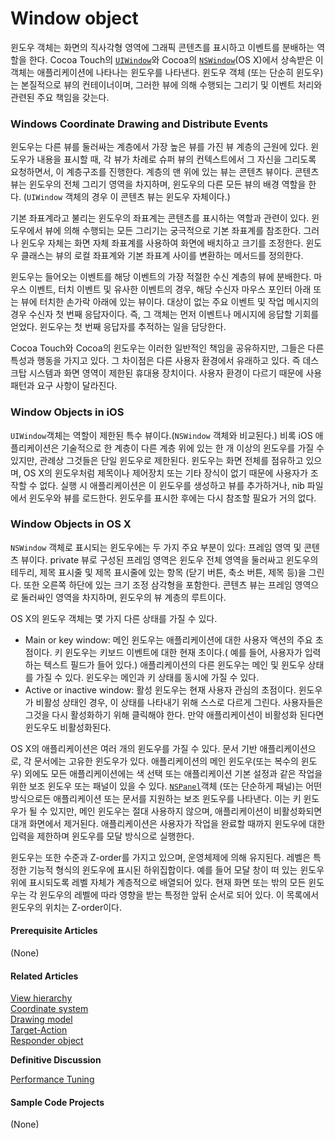 # Window object

윈도우 객체는 화면의 직사각형 영역에 그래픽 콘텐츠를 표시하고 이벤트를 분배하는 역할을 한다. Cocoa Touch의 [`UIWindow`](https://developer.apple.com/documentation/uikit/uiwindow)와 Cocoa의 [`NSWindow`](https://developer.apple.com/documentation/appkit/nswindow)\(OS X\)에서 상속받은 이 객체는 애플리케이션에 나타나는 윈도우를 나타낸다. 윈도우 객체 \(또는 단순히 윈도우\)는 본질적으로 뷰의 컨테이너이며, 그러한 뷰에 의해 수행되는 그리기 및 이벤트 처리와 관련된 주요 책임을 갖는다.

### Windows Coordinate Drawing and Distribute Events

윈도우는 다른 뷰를 둘러싸는 계층에서 가장 높은 뷰를 가진 뷰 계층의 근원에 있다. 윈도우가 내용을 표시할 때, 각 뷰가 차례로 슈퍼 뷰의 컨텍스트에서 그 자신을 그리도록 요청하면서, 이 계층구조를 진행한다. 계층의 맨 위에 있는 뷰는 콘텐츠 뷰이다. 콘텐츠 뷰는 윈도우의 전체 그리기 영역을 차지하며, 윈도우의 다른 모든 뷰의 배경 역할을 한다. \(`UIWindow` 객체의 경우 이 콘텐츠 뷰는 윈도우 자체이다.\)

기본 좌표계라고 불리는 윈도우의 좌표계는 콘텐츠를 표시하는 역할과 관련이 있다. 윈도우에서 뷰에 의해 수행되는 모든 그리기는 궁극적으로 기본 좌표계를 참조한다. 그러나 윈도우 자체는 화면 자체 좌표계를 사용하여 화면에 배치하고 크기를 조정한다. 윈도우 클래스는 뷰의 로컬 좌표계와 기본 좌표계 사이를 변환하는 메서드를 정의한다.

윈도우는 들어오는 이벤트를 해당 이벤트의 가장 적절한 수신 계층의 뷰에 분배한다. 마우스 이벤트, 터치 이벤트 및 유사한 이벤트의 경우, 해당 수신자 마우스 포인터 아래 또는 뷰에 터치한 손가락 아래에 있는 뷰이다. 대상이 없는 주요 이벤트 및 작업 메시지의 경우 수신자 첫 번째 응답자이다. 즉, 그 객체는 먼저 이벤트나 메시지에 응답할 기회를 얻었다. 윈도우는 첫 번째 응답자를 추적하는 일을 담당한다.

Cocoa Touch와 Cocoa의 윈도우는 이러한 일반적인 책임을 공유하지만, 그들은 다른 특성과 행동을 가지고 있다. 그 차이점은 다른 사용자 환경에서 유래하고 있다. 즉 데스크탑 시스템과 화면 영역이 제한된 휴대용 장치이다. 사용자 환경이 다르기 때문에 사용 패턴과 요구 사항이 달라진다.

### Window Objects in iOS

`UIWindow`객체는 역할이 제한된 특수 뷰이다.\(`NSWindow` 객체와 비교된다.\) 비록 iOS 애플리케이션은 기술적으로 한 계층이 다른 계층 위에 있는 한 개 이상의 윈도우를 가질 수 있지만, 관례상 그것들은 단일 윈도우로 제한된다. 윈도우는 화면 전체를 점유하고 있으며, OS X의 윈도우처럼 제목이나 제어장치 또는 기타 장식이 없기 때문에 사용자가 조작할 수 없다. 실행 시 애플리케이션은 이 윈도우를 생성하고 뷰를 추가하거나, nib 파일에서 윈도우와 뷰를 로드한다. 윈도우를 표시한 후에는 다시 참조할 필요가 거의 없다.

### Window Objects in OS X

`NSWindow` 객체로 표시되는 윈도우에는 두 가지 주요 부분이 있다: 프레임 영역 및 콘텐츠 뷰이다. private 뷰로 구성된 프레임 영역은 윈도우 전체 영역을 둘러싸고 윈도우의 테두리, 제목 표시줄 및 제목 표시줄에 있는 항목 \(닫기 버튼, 축소 버튼, 제목 등\)을 그린다. 또한 오른쪽 하단에 있는 크기 조정 삼각형을 포함한다. 콘텐츠 뷰는 프레임 영역으로 둘러싸인 영역을 차지하며, 윈도우의 뷰 계층의 루트이다.

OS X의 윈도우 객체는 몇 가지 다른 상태를 가질 수 있다.

* Main or key window: 메인 윈도우는 애플리케이션에 대한 사용자 액션의 주요 초점이다. 키 윈도우는 키보드 이벤트에 대한 현재 초이다.\( 예를 들어, 사용자가 입력하는 텍스트 필드가 들어 있다.\) 애플리케이션의 다른 윈도우는 메인 및 윈도우 상태를 가질 수 있다. 윈도우는 메인과 키 상태를 동시에 가질 수 있다.
* Active or inactive window: 활성 윈도우는 현재 사용자 관심의 초점이다. 윈도우가 비활성 상태인 경우, 이 상태를 나타내기 위해 스스로 다르게 그린다. 사용자들은 그것을 다시 활성화하기 위해 클릭해야 한다. 만약 애플리케이션이 비활성화 된다면 윈도우도 비활성화된다.

OS X의 애플리케이션은 여러 개의 윈도우를 가질 수 있다. 문서 기반 애플리케이션으로, 각 문서에는 고유한 윈도우가 있다. 애플리케이션의 메인 윈도우\(또는 복수의 윈도우\) 외에도 모든 애플리케이션에는 색 선택 또는 애플리케이션 기본 설정과 같은 작업을 위한 보조 윈도우 또는 패널이 있을 수 있다. [`NSPanel`](https://developer.apple.com/documentation/appkit/nspanel)객체 \(또는 단순하게 패널\)는 어떤 방식으로든 애플리케이션 또는 문서를 지원하는 보조 윈도우를 나타낸다. 이는 키 윈도우가 될 수 있지만, 메인 윈도우는 절대 사용하지 않으며, 애플리케이션이 비활성화되면 대개 화면에서 제거된다. 애플리케이션은 사용자가 작업을 완료할 때까지 윈도우에 대한 입력을 제한하며 윈도우를 모달 방식으로 실행한다.

윈도우는 또한 수준과 Z-order를 가지고 있으며, 운영체제에 의해 유지된다. 레벨은 특정한 기능적 형식의 윈도우에 표시된 하위집합이다. 예를 들어 모달 창이 떠 있는 윈도우 위에 표시되도록 레벨 자체가 계층적으로 배열되어 있다. 현재 화면 또는 밖의 모든 윈도우는 각 윈도우의 레벨에 따라 영향을 받는 특정한 앞뒤 순서로 되어 있다. 이 목록에서 윈도우의 위치는 Z-order이다.

#### Prerequisite Articles

\(None\)

#### Related Articles

[View hierarchy](https://developer.apple.com/library/archive/documentation/General/Conceptual/Devpedia-CocoaApp/View%20Hierarchy.html#//apple_ref/doc/uid/TP40009071-CH2-SW1)  
[Coordinate system](https://developer.apple.com/library/archive/documentation/General/Conceptual/Devpedia-CocoaApp/CoordinateSystem.html#//apple_ref/doc/uid/TP40009071-CH8-SW1)  
[Drawing model](https://developer.apple.com/library/archive/documentation/General/Conceptual/Devpedia-CocoaApp/DrawingModel.html#//apple_ref/doc/uid/TP40009071-CH9-SW1)  
[Target-Action](https://developer.apple.com/library/archive/documentation/General/Conceptual/Devpedia-CocoaApp/TargetAction.html#//apple_ref/doc/uid/TP40009071-CH3-SW1)  
[Responder object](https://developer.apple.com/library/archive/documentation/General/Conceptual/Devpedia-CocoaApp/Responder.html#//apple_ref/doc/uid/TP40009071-CH1-SW1)

**Definitive Discussion**

[Performance Tuning](https://developer.apple.com/library/archive/documentation/iPhone/Conceptual/iPhoneOSProgrammingGuide/StrategiesforHandlingAppStateTransitions/StrategiesforHandlingAppStateTransitions.html#//apple_ref/doc/uid/TP40007072-CH8)

#### Sample Code Projects

\(None\)

